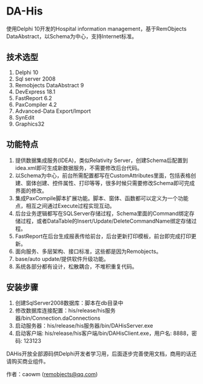 # DA-His
使用Delphi 10开发的Hospital information management，基于RemObjects DataAbstract，以Schema为中心，支持Internet标准。

## 技术选型
1. Delphi 10
2. Sql server 2008
3. Remobjects DataAbstract 9
4. DevExpress 18.1
5. FastReport 6.2
6. PaxCompiler 4.2
7. Advanced-Data Export/Import
8. SynEdit
9. Graphics32

## 功能特点
1. 提供数据集成服务(IDEA)，类似Relativity Server，创建Schema后配置到idea.xml即可生成新数据服务，不需要修改后台代码。
2. 以Schema为中心，前台所需配置都写在CustomAttributes里面，包括表格创建、窗体创建、控件属性、打印等等，很多时候只需要修改Schema即可完成界面的修改。
3. 集成PaxCompile脚本扩展功能。脚本、窗体、函数都可以定义为一个功能点，相互之间通过Execute过程实现互动。
4. 后台业务逻辑都写在SQLServer存储过程，Schema里面的Command绑定存储过程，或者DataTable的Insert/Update/DeleteCommandName绑定存储过程。
5. FastReport在后台生成报表传给前台，后台更新打印模板，前台即完成打印更新。
6. 面向服务、多层架构、接口标准，这些都是因为Remobjects。
7. base/auto update/提供软件升级功能。
8. 系统各部分都有设计，松散耦合，不堆积重复代码。

## 安装步骤
1. 创建SqlServer2008数据库：脚本在db目录中
2. 修改数据库连接配置：his/release/his服务器/bin/Connection.daConnections
3. 启动服务器：his/release/his服务器/bin/DAHisServer.exe
4. 启动客户端: his/release/his客户端/bin/DAHisClient.exe，用户名: 8888，密码: 123123

DAHis开放全部源码供Delphi开发者学习用，后面逐步完善使用文档，商用的话还请购买商业组件。

作者：caowm (remobjects@qq.com)


